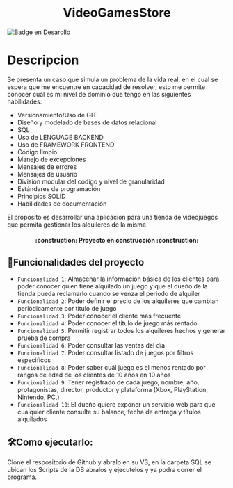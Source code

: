 <h1 align="center"> VideoGamesStore </h1>

 ![Badge en Desarollo](https://img.shields.io/badge/STATUS-EN%20DESAROLLO-green)

# Descripcion
Se presenta un caso que simula un problema de la vida real, en el cual se espera que me encuentre en capacidad de resolver, esto me permite conocer cuál es mi nivel de dominio que tengo en las siguientes habilidades:

*	Versionamiento/Uso de GIT
*	Diseño y modelado de bases de datos relacional
*	SQL
*	Uso de LENGUAGE BACKEND
*	Uso de FRAMEWORK FRONTEND
*	Código limpio
*	Manejo de excepciones
*	Mensajes de errores
*	Mensajes de usuario
*	División modular del código y nivel de granularidad
*	Estándares de programación
*	Principios SOLID
*	Habilidades de documentación

El proposito es desarrollar una aplicacion para una tienda de videojuegos que permita gestionar los alquileres de la misma

<h4 align="center"> :construction: Proyecto en construcción :construction:</h4>

## :hammer:Funcionalidades del proyecto

- `Funcionalidad 1`: Almacenar la información básica de los clientes para poder conocer quien tiene alquilado un juego y que el dueño de la tienda pueda reclamarlo cuando se venza el periodo de alquiler
- `Funcionalidad 2`: Poder definir el precio de los alquileres que cambian periódicamente por título de juego
- `Funcionalidad 3`: Poder conocer el cliente más frecuente
- `Funcionalidad 4`: Poder conocer el título de juego más rentado 
- `Funcionalidad 5`: Permitir registrar todos los alquileres hechos y generar prueba de compra
- `Funcionalidad 6`: Poder consultar las ventas del día
- `Funcionalidad 7`: Poder consultar listado de juegos por filtros especificos
- `Funcionalidad 8`: Poder saber cuál juego es el menos rentado por rangos de edad de los clientes de 10 años en 10 años 
- `Funcionalidad 9`: Tener registrado de cada juego, nombre, año, protagonistas, director, productor y plataforma (Xbox, PlayStation, Nintendo, PC,)
- `Funcionalidad 10`: El dueño quiere exponer un servicio web para que cualquier cliente consulte su balance, fecha de entrega y títulos alquilados 

## 🛠️Como ejecutarlo:
Clone el respositorio de Github y abralo en su VS, en la carpeta SQL se ubican los Scripts de la DB abralos y ejecutelos y ya podra correr el programa.

